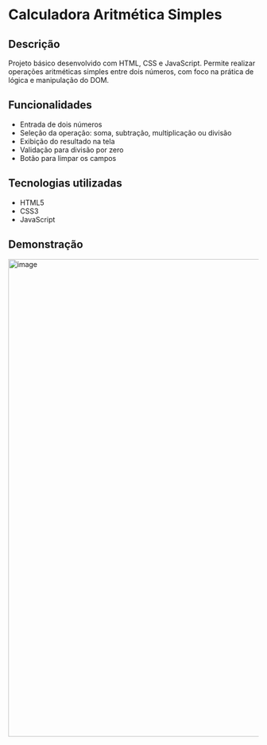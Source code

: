 # Calculadora Aritmética Simples

## Descrição

Projeto básico desenvolvido com HTML, CSS e JavaScript. Permite realizar operações aritméticas simples entre dois números, com foco na prática de lógica e manipulação do DOM.

## Funcionalidades

- Entrada de dois números
- Seleção da operação: soma, subtração, multiplicação ou divisão
- Exibição do resultado na tela
- Validação para divisão por zero
- Botão para limpar os campos

## Tecnologias utilizadas

- HTML5
- CSS3
- JavaScript

## Demonstração
<img width="1920" height="959" alt="image" src="https://github.com/user-attachments/assets/ca7e5595-83eb-43ec-935d-4d368c45f76a" />
